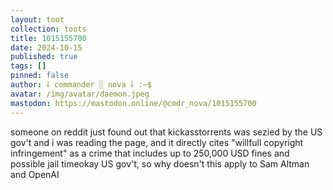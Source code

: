 ```yaml
---
layout: toot
collection: toots
title: 1015155700
date: 2024-10-15
published: true
tags: []
pinned: false
author: ⸸ commander ░ nova ⸸ :~$
avatar: /img/avatar/daemon.jpeg
mastodon: https://mastodon.online/@cmdr_nova/1015155700
---
```


someone on reddit just found out that kickasstorrents was sezied by the US gov't and i was reading the page, and it directly cites "willfull copyright infringement" as a crime that includes up to 250,000 USD fines and possible jail timeokay US gov't, so why doesn't this apply to Sam Altman and OpenAI

